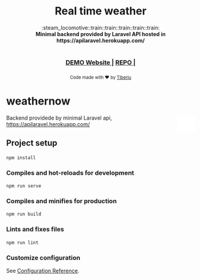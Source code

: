 <h1 align="center">Real time weather</h1>

<div align="center">
  :steam_locomotive::train::train::train::train::train:
</div>
<div align="center">
  <strong>Minimal backend provided by Laravel API hosted in https://apilaravel.herokuapp.com/ </strong>
</div>
<br />
<div align="center">
  <h3>
    <a href="https://bebcampa.github.io/weathernow/">
      DEMO Website
    </a>
    <span> | </span>
    <a href="https://github.com/bebcampa/weathernow">
      REPO 
    </a>
    <span> | </span>
</div>

<div align="center">
  <sub>Code made with ❤︎ by
  <a href="https://www.linkedin.com/in/2012fr/">Tiberiu</a> 
  </a>
</div>


# weathernow

<img src="satellite-variant.png" align="right" />

Backend providede by minimal Laravel api, https://apilaravel.herokuapp.com/ 


## Project setup
```
npm install
```

### Compiles and hot-reloads for development
```
npm run serve
```

### Compiles and minifies for production
```
npm run build
```

### Lints and fixes files
```
npm run lint
```

### Customize configuration
See [Configuration Reference](https://cli.vuejs.org/config/).
